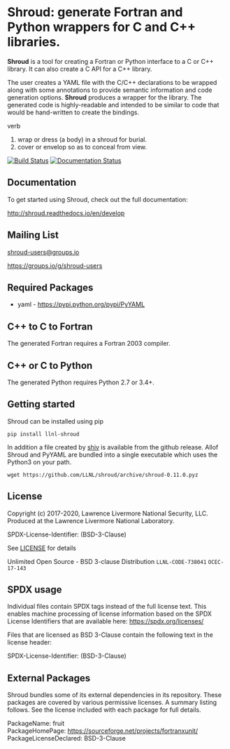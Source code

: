 # Shroud: generate Fortran and Python wrappers for C and C++ libraries.

**Shroud** is a tool for creating a Fortran or Python interface to a C
or C++ library.  It can also create a C API for a C++ library.

The user creates a YAML file with the C/C++ declarations to be wrapped
along with some annotations to provide semantic information and code
generation options.  **Shroud** produces a wrapper for the library.
The generated code is highly-readable and intended to be similar to code
that would be hand-written to create the bindings.

verb
1. wrap or dress (a body) in a shroud for burial.
2. cover or envelop so as to conceal from view.

[![Build Status](https://travis-ci.org/LLNL/shroud.svg?branch=develop)](https://travis-ci.org/LLNL/shroud)
[![Documentation Status](https://readthedocs.org/projects/shroud/badge/?version=develop)](http://shroud.readthedocs.io/en/latest/?badge=develop)

## Documentation

To get started using Shroud, check out the full documentation:

http://shroud.readthedocs.io/en/develop

## Mailing List

shroud-users@groups.io

https://groups.io/g/shroud-users

## Required Packages

*  yaml - https://pypi.python.org/pypi/PyYAML

## C++ to C to Fortran

The generated Fortran requires a Fortran 2003 compiler.

## C++ or C to Python

The generated Python requires Python 2.7 or 3.4+.

## Getting started

Shroud can be installed using pip

```
pip install llnl-shroud
```

In addition a file created by
[shiv](https://github.com/linkedin/shiv)
is available from the github release.
Allof Shroud and PyYAML are bundled into a single executable which uses
the Python3 on your path.

```
wget https://github.com/LLNL/shroud/archive/shroud-0.11.0.pyz
```


## License

Copyright (c) 2017-2020, Lawrence Livermore National Security, LLC.
Produced at the Lawrence Livermore National Laboratory.

SPDX-License-Identifier: (BSD-3-Clause)

See [LICENSE](./LICENSE) for details

Unlimited Open Source - BSD 3-clause Distribution
`LLNL-CODE-738041`  `OCEC-17-143`

SPDX usage
------------

Individual files contain SPDX tags instead of the full license text.
This enables machine processing of license information based on the SPDX
License Identifiers that are available here: https://spdx.org/licenses/

Files that are licensed as BSD 3-Clause contain the following
text in the license header:

SPDX-License-Identifier: (BSD-3-Clause)

External Packages
-------------------
Shroud bundles some of its external dependencies in its repository.  These
packages are covered by various permissive licenses.  A summary listing
follows.  See the license included with each package for full details.

[//]: # (Note: The spaces at the end of each line below add line breaks)

PackageName: fruit  
PackageHomePage: https://sourceforge.net/projects/fortranxunit/  
PackageLicenseDeclared: BSD-3-Clause  

